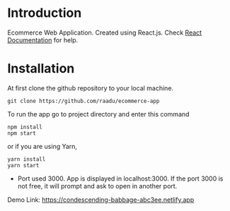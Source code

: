# Introduction
Ecommerce Web Application. Created using React.js. 
Check [React Documentation](https://reactjs.org/docs/getting-started.html) for help.

# Installation 
At first clone the github repository to your local machine. 
```
git clone https://github.com/raadu/ecommerce-app
```

To run the app go to project directory and enter this command 
```
npm install
npm start
```
or if you are using Yarn,

```
yarn install
yarn start
```

* Port used 3000. App is displayed in localhost:3000. If the port 3000 is not free, it will prompt and ask to open in another port. 

Demo Link: https://condescending-babbage-abc3ee.netlify.app
